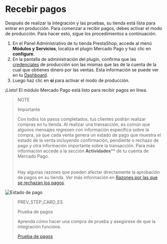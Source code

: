 # Recebir pagos

Después de realizar la integración y las pruebas, su tienda está lista para entrar en producción. Para comenzar a recibir pagos, debes activar el modo de producción. Para hacer esto, sigue los procedimientos a continuación.
 
1. En el Panel Administrativo de tu tienda PrestaShop, accede al menú **Módulos y Servicios**, localiza el plugin Mercado Pago y haz clic en **configure**.
2. En la pantalla de administración del plugin, confirma que las [credenciales](/developers/es/guides/additional-content/credentials/credentials) de producción son las mismas que las de la cuenta de la cual que obtienes dinero por las ventas. Esta información se puede ver en tu [Dashboard](/developers/es/guides/additional-content/dashboard/introduction).
3. Luego haz clic en **sí** para activar el modo de producción.
 
¡Listo! El módulo Mercado Pago está listo para recibir pagos en línea. 

> NOTE
>
> Importante
>
> Con todos los pasos completados, tus clientes podrán realizar compras en tu tienda. Al realizar una transacción, es común que algunos mensajes regresen con información específica sobre la compra, ya que cada venta genera un estado de pago que muestra el estado de la venta incluyendo confirmación, pendiente o rechazo de pago y otra información importante sobre la transacción. Para más información accede a la sección **Actividades**** de tu cuenta de Mercado Pago. <br>
> </br> <br/>
> Hay algunas razones que pueden afectar directamente la aprobación de pagos en su tienda. Ver más información en [Razones por las que se rechazan los pagos](/developers/es/docs/prestashop/additional-content/reasons-for-refusals).

![Estado de pago](/images/prestashop/status_es.png)

> PREV_STEP_CARD_ES
>
> Prueba de pagos
>
> Aprenda cómo hacer una compra de prueba y asegúrese de que la integración funcione.
>
> [Prueba de pagos](/developers/es/docs/prestashop/sales-processing/integration-test)